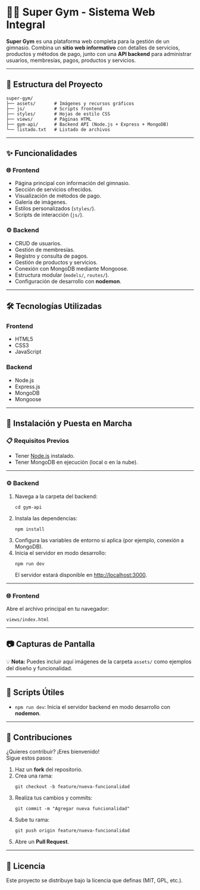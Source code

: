 # 🏋️‍♂️ Super Gym - Sistema Web Integral

**Super Gym** es una plataforma web completa para la gestión de un gimnasio. Combina un **sitio web informativo** con detalles de servicios, productos y métodos de pago, junto con una **API backend** para administrar usuarios, membresías, pagos, productos y servicios.

---

## 📂 Estructura del Proyecto

```
super-gym/
├── assets/       # Imágenes y recursos gráficos
├── js/           # Scripts frontend
├── styles/       # Hojas de estilo CSS
├── views/        # Páginas HTML
├── gym-api/      # Backend API (Node.js + Express + MongoDB)
└── listado.txt   # Listado de archivos
```

---

## ✨ Funcionalidades

### 🌐 Frontend
- Página principal con información del gimnasio.
- Sección de servicios ofrecidos.
- Visualización de métodos de pago.
- Galería de imágenes.
- Estilos personalizados (`styles/`).
- Scripts de interacción (`js/`).

### ⚙️ Backend
- CRUD de usuarios.
- Gestión de membresías.
- Registro y consulta de pagos.
- Gestión de productos y servicios.
- Conexión con MongoDB mediante Mongoose.
- Estructura modular (`models/`, `routes/`).
- Configuración de desarrollo con **nodemon**.

---

## 🛠️ Tecnologías Utilizadas

### Frontend
- HTML5
- CSS3
- JavaScript

### Backend
- Node.js
- Express.js
- MongoDB
- Mongoose

---

## 🚀 Instalación y Puesta en Marcha

### 📋 Requisitos Previos
- Tener [Node.js](https://nodejs.org) instalado.
- Tener MongoDB en ejecución (local o en la nube).

---

### ⚙️ Backend

1. Navega a la carpeta del backend:
   ```
   cd gym-api
   ```
2. Instala las dependencias:
   ```
   npm install
   ```
3. Configura las variables de entorno si aplica (por ejemplo, conexión a MongoDB).
4. Inicia el servidor en modo desarrollo:
   ```
   npm run dev
   ```
   El servidor estará disponible en [http://localhost:3000](http://localhost:3000).

---

### 🌐 Frontend

Abre el archivo principal en tu navegador:
```
views/index.html
```

---

## 📷 Capturas de Pantalla

💡 **Nota:** Puedes incluir aquí imágenes de la carpeta `assets/` como ejemplos del diseño y funcionalidad.

---

## 📜 Scripts Útiles

- `npm run dev`: Inicia el servidor backend en modo desarrollo con **nodemon**.

---

## 🤝 Contribuciones

¿Quieres contribuir? ¡Eres bienvenido!  
Sigue estos pasos:

1. Haz un **fork** del repositorio.
2. Crea una rama:
   ```
   git checkout -b feature/nueva-funcionalidad
   ```
3. Realiza tus cambios y commits:
   ```
   git commit -m "Agregar nueva funcionalidad"
   ```
4. Sube tu rama:
   ```
   git push origin feature/nueva-funcionalidad
   ```
5. Abre un **Pull Request**.

---

## 📝 Licencia

Este proyecto se distribuye bajo la licencia que definas (MIT, GPL, etc.).
